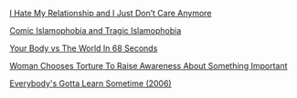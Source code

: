 <a href="http://goodmenproject.com/featured-content/i-hate-my-relationship-and-i-just-dont-care-anymore-h2l/" target="_blank">I Hate My Relationship and I Just Don’t Care Anymore</a>

<a href="http://goodmenproject.com/ethics-values/comic-islamophobia-and-tragic-islamophobia-jnhmr/" target="_blank">Comic Islamophobia and Tragic Islamophobia</a>

<a href="https://www.youtube.com/watch?t=77&v=jGQaNzoZUAQ" target="_blank">Your Body vs The World In 68 Seconds</a>

<a href="http://www.collective-evolution.com/2014/10/01/artist-gets-tortured-like-an-animal-to-raise-awareness-about-animal-testing/" target="_blank">Woman Chooses Torture To Raise Awareness About Something Important</a>

<a href="http://www.filmsforaction.org/watch/everybodys_gotta_learn_sometime/" target="_blank">Everybody's Gotta Learn Sometime (2006)</a>
